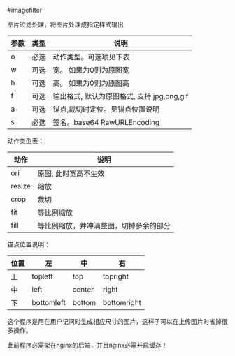 #imagefilter

图片过滤处理，将图片处理成指定样式输出

参数 | 类型 | 说明
-----|------|------------
o    | 必选 | 动作类型。可选项见下表
w    | 可选 | 宽。 如果为0则为原图宽
h    | 可选 | 高。 如果为0则为原图高
f    | 可选 | 输出格式, 默认为原图格式, 支持 jpg,png,gif
a    | 可选 | 锚点,裁切时定位。见锚点位置说明
s    | 必选 | 签名。base64 RawURLEncoding


动作类型表：

动作   | 说明
-------|-------
ori    | 原图, 此时宽高不生效
resize | 缩放
crop   | 裁切
fit    | 等比例缩放
fill   | 等比例缩放，并冲满整图，切掉多余的部分

锚点位置说明：

位置 | 左         | 中     | 右
-----|------------|--------|---------
上   | topleft    | top    | topright
中   | left       | center | right
下   | bottomleft | bottom | bottomright


这个程序是用在用户记问时生成相应尺寸的图片，这样子可以在上传图片时省掉很多操作。

此前程序必需架在nginx的后端，并且nginx必需开启缓存！
